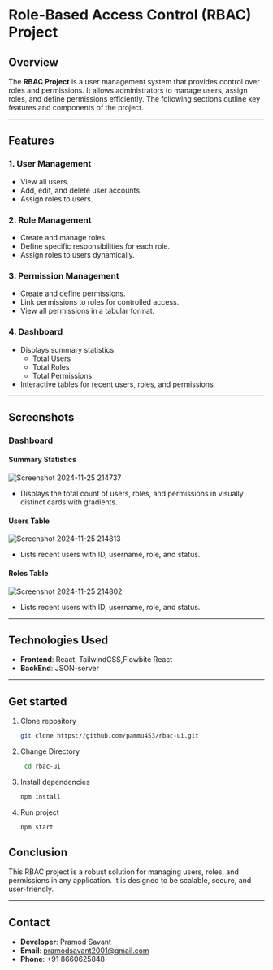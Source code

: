 # Role-Based Access Control (RBAC) Project

## Overview

The **RBAC Project** is a user management system that provides control over roles and permissions. It allows administrators to manage users, assign roles, and define permissions efficiently. The following sections outline key features and components of the project.

---

## Features

### 1. **User Management**
- View all users.
- Add, edit, and delete user accounts.
- Assign roles to users.

### 2. **Role Management**
- Create and manage roles.
- Define specific responsibilities for each role.
- Assign roles to users dynamically.

### 3. **Permission Management**
- Create and define permissions.
- Link permissions to roles for controlled access.
- View all permissions in a tabular format.

### 4. **Dashboard**
- Displays summary statistics:
  - Total Users
  - Total Roles
  - Total Permissions
- Interactive tables for recent users, roles, and permissions.

---

## Screenshots

### **Dashboard**
#### Summary Statistics
![Screenshot 2024-11-25 214737](https://github.com/user-attachments/assets/b2b9078f-80de-4c28-b145-e96aa9031a03)

- Displays the total count of users, roles, and permissions in visually distinct cards with gradients.

####  Users Table
![Screenshot 2024-11-25 214813](https://github.com/user-attachments/assets/04330767-a718-4827-b1ba-d04140376ff5)
- Lists recent users with ID, username, role, and status.

####  Roles Table
![Screenshot 2024-11-25 214802](https://github.com/user-attachments/assets/bf32293f-5046-4c81-91d3-28e7c012951b)
- Lists recent users with ID, username, role, and status.

---

## Technologies Used
- **Frontend**: React, TailwindCSS,Flowbite React
- **BackEnd**: JSON-server

---

## Get started

1. Clone repository

   ```bash
   git clone https://github.com/pammu453/rbac-ui.git
   ```

2. Change Directory

   ```bash
    cd rbac-ui
   ```

3. Install dependencies

   ```bash
   npm install
   ```

3. Run project

   ```bash
   npm start
   ```

## Conclusion

This RBAC project is a robust solution for managing users, roles, and permissions in any application. It is designed to be scalable, secure, and user-friendly.

---

## Contact
- **Developer**: Pramod Savant  
- **Email**: pramodsavant2001@gmail.com  
- **Phone**: +91 8660625848